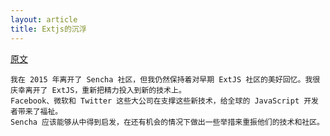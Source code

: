 ```yaml
---
layout: article
title: Extjs的沉浮
---
```


[原文](https://hackernoon.com/the-rise-and-fall-of-ext-js-c9d727131991)


```
我在 2015 年离开了 Sencha 社区，但我仍然保持着对早期 ExtJS 社区的美好回忆。我很庆幸离开了 ExtJS，重新把精力投入到新的技术上。
Facebook、微软和 Twitter 这些大公司在支撑这些新技术，给全球的 JavaScript 开发者带来了福祉。
Sencha 应该能够从中得到启发，在还有机会的情况下做出一些举措来重振他们的技术和社区。
```